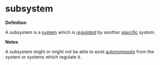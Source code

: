 # subsystem

**Definition**

A subsystem is a [system](https://github.com/gcassel/Modular-Organization-Terminology/blob/master/terms/system.md) which _is_ [_regulated_](https://github.com/gcassel/Modular-Organization-Terminology/blob/master/terms/regulate.md) _by another_ [_specific_](https://github.com/gcassel/Modular-Organization-Terminology/blob/master/terms/specific.md) _system_.

**Notes**

A subsystem might or might not be able to exist [autonomously](autonomy.md) from the system or systems which regulate it.
